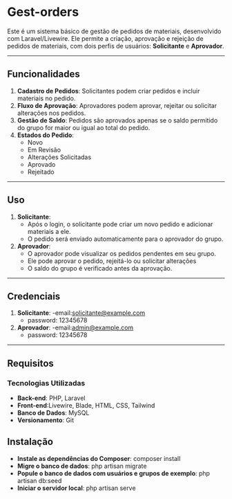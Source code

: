 # Gest-orders

Este é um sistema básico de gestão de pedidos de materiais, desenvolvido com Laravel/Livewire. Ele permite a criação, aprovação e rejeição de pedidos de materiais, com dois perfis de usuários: **Solicitante** e **Aprovador**.

---

## Funcionalidades

1. **Cadastro de Pedidos**: Solicitantes podem criar pedidos e incluir materiais no pedido.
2. **Fluxo de Aprovação**: Aprovadores podem aprovar, rejeitar ou solicitar alterações nos pedidos.
3. **Gestão de Saldo**: Pedidos são aprovados apenas se o saldo permitido do grupo for maior ou igual ao total do pedido.
4. **Estados do Pedido**: 
   - Novo
   - Em Revisão
   - Alterações Solicitadas
   - Aprovado
   - Rejeitado

---
## Uso
1. **Solicitante**: 
   - Após o login, o solicitante pode criar um novo pedido e adicionar materiais a ele.
   - O pedido será enviado automaticamente para o aprovador do grupo.
2. **Aprovador**: 
   - O aprovador pode visualizar os pedidos pendentes em seu grupo.
   - Ele pode aprovar o pedido, rejeitá-lo ou solicitar alterações
   - O saldo do grupo é verificado antes da aprovação.
---
## Credenciais
1. **Solicitante**: 
   -email:solicitante@example.com
   - password: 12345678
2. **Aprovador**: 
  -email:admin@example.com
   - password: 12345678
---

## Requisitos

### Tecnologias Utilizadas

- **Back-end**: PHP, Laravel
- **Front-end**:Livewire, Blade, HTML, CSS, Tailwind
- **Banco de Dados**: MySQL 
- **Versionamento**: Git

## Instalação

- **Instale as dependências do Composer**:
  composer install
- **Migre o banco de dados**:
    php artisan migrate      
- **Popule o banco de dados com usuários e grupos de exemplo**:
 php artisan db:seed
- **Iniciar o servidor local**:
php artisan serve



